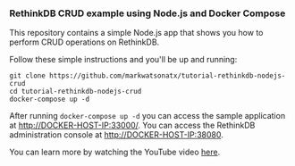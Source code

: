 ### RethinkDB CRUD example using Node.js and Docker Compose

This repository contains a simple Node.js app that shows you how to perform CRUD operations on RethinkDB.

Follow these simple instructions and you'll be up and running:

```
git clone https://github.com/markwatsonatx/tutorial-rethinkdb-nodejs-crud
cd tutorial-rethinkdb-nodejs-crud
docker-compose up -d
```

After running `docker-compose up -d` you can access the sample application at [http://DOCKER-HOST-IP:33000/](http://localhost:33000).
You can access the RethinkDB administration console at [http://DOCKER-HOST-IP:38080](http://localhost:38080).

You can learn more by watching the YouTube video [here](https://youtu.be/2CJtBQ0rOYc).